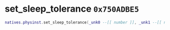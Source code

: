 # set_sleep_tolerance `0x750ADBE5`

```lua
natives.physinst.set_sleep_tolerance(_unk0 --[[ number ]], _unk1 --[[ number ]])
```